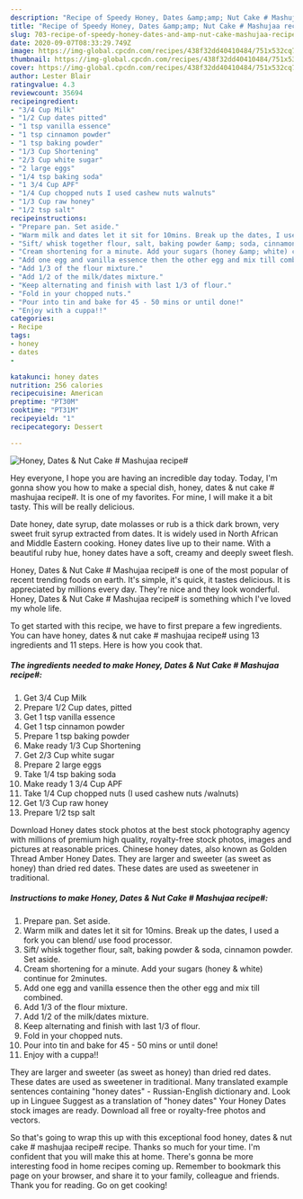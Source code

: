 ```yaml
---
description: "Recipe of Speedy Honey, Dates &amp;amp; Nut Cake # Mashujaa recipe#"
title: "Recipe of Speedy Honey, Dates &amp;amp; Nut Cake # Mashujaa recipe#"
slug: 703-recipe-of-speedy-honey-dates-and-amp-nut-cake-mashujaa-recipe
date: 2020-09-07T08:33:29.749Z
image: https://img-global.cpcdn.com/recipes/438f32dd40410484/751x532cq70/honey-dates-nut-cake-mashujaa-recipe-recipe-main-photo.jpg
thumbnail: https://img-global.cpcdn.com/recipes/438f32dd40410484/751x532cq70/honey-dates-nut-cake-mashujaa-recipe-recipe-main-photo.jpg
cover: https://img-global.cpcdn.com/recipes/438f32dd40410484/751x532cq70/honey-dates-nut-cake-mashujaa-recipe-recipe-main-photo.jpg
author: Lester Blair
ratingvalue: 4.3
reviewcount: 35694
recipeingredient:
- "3/4 Cup Milk"
- "1/2 Cup dates pitted"
- "1 tsp vanilla essence"
- "1 tsp cinnamon powder"
- "1 tsp baking powder"
- "1/3 Cup Shortening"
- "2/3 Cup white sugar"
- "2 large eggs"
- "1/4 tsp baking soda"
- "1 3/4 Cup APF"
- "1/4 Cup chopped nuts I used cashew nuts walnuts"
- "1/3 Cup raw honey"
- "1/2 tsp salt"
recipeinstructions:
- "Prepare pan. Set aside."
- "Warm milk and dates let it sit for 10mins. Break up the dates, I used a fork you can blend/ use food processor."
- "Sift/ whisk together flour, salt, baking powder &amp; soda, cinnamon powder. Set aside."
- "Cream shortening for a minute. Add your sugars (honey &amp; white) continue for 2minutes."
- "Add one egg and vanilla essence then the other egg and mix till combined."
- "Add 1/3 of the flour mixture."
- "Add 1/2 of the milk/dates mixture."
- "Keep alternating and finish with last 1/3 of flour."
- "Fold in your chopped nuts."
- "Pour into tin and bake for 45 - 50 mins or until done!"
- "Enjoy with a cuppa!!"
categories:
- Recipe
tags:
- honey
- dates
- 

katakunci: honey dates  
nutrition: 256 calories
recipecuisine: American
preptime: "PT30M"
cooktime: "PT31M"
recipeyield: "1"
recipecategory: Dessert

---
```



![Honey, Dates &amp; Nut Cake # Mashujaa recipe#](https://img-global.cpcdn.com/recipes/438f32dd40410484/751x532cq70/honey-dates-nut-cake-mashujaa-recipe-recipe-main-photo.jpg)

Hey everyone, I hope you are having an incredible day today. Today, I'm gonna show you how to make a special dish, honey, dates &amp; nut cake # mashujaa recipe#. It is one of my favorites. For mine, I will make it a bit tasty. This will be really delicious.

Date honey, date syrup, date molasses or rub is a thick dark brown, very sweet fruit syrup extracted from dates. It is widely used in North African and Middle Eastern cooking. Honey dates live up to their name. With a beautiful ruby hue, honey dates have a soft, creamy and deeply sweet flesh.

Honey, Dates &amp; Nut Cake # Mashujaa recipe# is one of the most popular of recent trending foods on earth. It's simple, it's quick, it tastes delicious. It is appreciated by millions every day. They're nice and they look wonderful. Honey, Dates &amp; Nut Cake # Mashujaa recipe# is something which I've loved my whole life.


To get started with this recipe, we have to first prepare a few ingredients. You can have honey, dates &amp; nut cake # mashujaa recipe# using 13 ingredients and 11 steps. Here is how you cook that.

<!--inarticleads1-->

##### The ingredients needed to make Honey, Dates &amp; Nut Cake # Mashujaa recipe#:

1. Get 3/4 Cup Milk
1. Prepare 1/2 Cup dates, pitted
1. Get 1 tsp vanilla essence
1. Get 1 tsp cinnamon powder
1. Prepare 1 tsp baking powder
1. Make ready 1/3 Cup Shortening
1. Get 2/3 Cup white sugar
1. Prepare 2 large eggs
1. Take 1/4 tsp baking soda
1. Make ready 1 3/4 Cup APF
1. Take 1/4 Cup chopped nuts (I used cashew nuts /walnuts)
1. Get 1/3 Cup raw honey
1. Prepare 1/2 tsp salt


Download Honey dates stock photos at the best stock photography agency with millions of premium high quality, royalty-free stock photos, images and pictures at reasonable prices. Chinese honey dates, also known as Golden Thread Amber Honey Dates. They are larger and sweeter (as sweet as honey) than dried red dates. These dates are used as sweetener in traditional. 

<!--inarticleads2-->

##### Instructions to make Honey, Dates &amp; Nut Cake # Mashujaa recipe#:

1. Prepare pan. Set aside.
1. Warm milk and dates let it sit for 10mins. Break up the dates, I used a fork you can blend/ use food processor.
1. Sift/ whisk together flour, salt, baking powder &amp; soda, cinnamon powder. Set aside.
1. Cream shortening for a minute. Add your sugars (honey &amp; white) continue for 2minutes.
1. Add one egg and vanilla essence then the other egg and mix till combined.
1. Add 1/3 of the flour mixture.
1. Add 1/2 of the milk/dates mixture.
1. Keep alternating and finish with last 1/3 of flour.
1. Fold in your chopped nuts.
1. Pour into tin and bake for 45 - 50 mins or until done!
1. Enjoy with a cuppa!!


They are larger and sweeter (as sweet as honey) than dried red dates. These dates are used as sweetener in traditional. Many translated example sentences containing &#34;honey dates&#34; - Russian-English dictionary and. Look up in Linguee Suggest as a translation of &#34;honey dates&#34; Your Honey Dates stock images are ready. Download all free or royalty-free photos and vectors. 

So that's going to wrap this up with this exceptional food honey, dates &amp; nut cake # mashujaa recipe# recipe. Thanks so much for your time. I'm confident that you will make this at home. There's gonna be more interesting food in home recipes coming up. Remember to bookmark this page on your browser, and share it to your family, colleague and friends. Thank you for reading. Go on get cooking!
